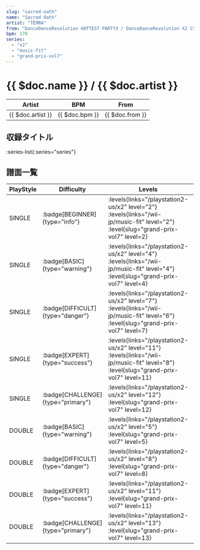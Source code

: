 ```yaml
---
slug: "sacred-oath"
name: "Sacred Oath"
artist: "TЁЯRA"
from: "DanceDanceRevolution HOTTEST PARTY3 / DanceDanceRevolution X2 CS"
bpm: 170
series:
  - "x2"
  - "music-fit"
  - "grand-prix-vol7"
---
```


# {{ $doc.name }} / {{ $doc.artist }}

|Artist|BPM|From|
|------|---|----|
|{{ $doc.artist }}|{{ $doc.bpm }}|{{ $doc.from }}|

## 収録タイトル

:series-list{:series="series"}

## 譜面一覧

|PlayStyle|Difficulty|Levels|Notes|Movie|
|---------|----------|------|-----|-----|
|SINGLE| :badge[BEGINNER]{type="info"}|<div class="field is-grouped is-grouped-multiline"> :levels{links="/playstation2-us/x2" level="2"} :levels{links="/wii-jp/music-fit" level="2"} :level{slug="grand-prix-vol7" level=2}</div>|65/0||
|SINGLE| :badge[BASIC]{type="warning"}|<div class="field is-grouped is-grouped-multiline"> :levels{links="/playstation2-us/x2" level="4"} :levels{links="/wii-jp/music-fit" level="4"} :level{slug="grand-prix-vol7" level=4}</div>|107/16||
|SINGLE| :badge[DIFFICULT]{type="danger"}|<div class="field is-grouped is-grouped-multiline"> :levels{links="/playstation2-us/x2" level="7"} :levels{links="/wii-jp/music-fit" level="6"} :level{slug="grand-prix-vol7" level=7}</div>|208/34||
|SINGLE| :badge[EXPERT]{type="success"}|<div class="field is-grouped is-grouped-multiline"> :levels{links="/playstation2-us/x2" level="11"} :levels{links="/wii-jp/music-fit" level="8"} :level{slug="grand-prix-vol7" level=11}</div>|300/28||
|SINGLE| :badge[CHALLENGE]{type="primary"}|<div class="field is-grouped is-grouped-multiline"> :levels{links="/playstation2-us/x2" level="12"} :level{slug="grand-prix-vol7" level=12}</div>|336/31||
|DOUBLE| :badge[BASIC]{type="warning"}|<div class="field is-grouped is-grouped-multiline"> :levels{links="/playstation2-us/x2" level="5"} :level{slug="grand-prix-vol7" level=5}</div>|149/28||
|DOUBLE| :badge[DIFFICULT]{type="danger"}|<div class="field is-grouped is-grouped-multiline"> :levels{links="/playstation2-us/x2" level="8"} :level{slug="grand-prix-vol7" level=8}</div>|214/30||
|DOUBLE| :badge[EXPERT]{type="success"}|<div class="field is-grouped is-grouped-multiline"> :levels{links="/playstation2-us/x2" level="11"} :level{slug="grand-prix-vol7" level=11}</div>|313/43||
|DOUBLE| :badge[CHALLENGE]{type="primary"}|<div class="field is-grouped is-grouped-multiline"> :levels{links="/playstation2-us/x2" level="13"} :level{slug="grand-prix-vol7" level=13}</div>|347/38||
